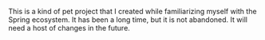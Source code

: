 This is a kind of pet project that I created while familiarizing myself with the Spring ecosystem.
It has been a long time, but it is not abandoned. It will need a host of changes in the future.
